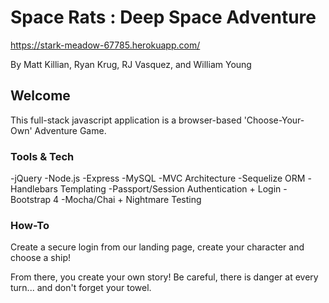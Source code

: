 # Space Rats : Deep Space Adventure

https://stark-meadow-67785.herokuapp.com/

By Matt Killian, Ryan Krug, RJ Vasquez, and William Young

## Welcome

This full-stack javascript application is a browser-based 'Choose-Your-Own' Adventure Game.

### Tools & Tech
 
-jQuery
-Node.js
-Express
-MySQL
-MVC Architecture
-Sequelize ORM
-Handlebars Templating
-Passport/Session Authentication + Login
-Bootstrap 4
-Mocha/Chai + Nightmare Testing

### How-To

Create a secure login from our landing page, create your character and choose a ship!

From there, you create your own story! Be careful, there is danger at every turn... and don't forget your towel.